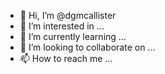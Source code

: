 - 👋 Hi, I’m @dgmcallister
- 👀 I’m interested in ...
- 🌱 I’m currently learning ...
- 💞️ I’m looking to collaborate on ...
- 📫 How to reach me ...

<!---
dgmcallister/dgmcallister is a ✨ special ✨ repository because its `README.md` (this file) appears on your GitHub profile.
You can click the Preview link to take a look at your changes.
--->
